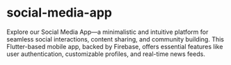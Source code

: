 
# social-media-app
Explore our Social Media App—a minimalistic and intuitive platform for seamless social interactions, content sharing, and community building. This Flutter-based mobile app, backed by Firebase, offers essential features like user authentication, customizable profiles, and real-time news feeds.

